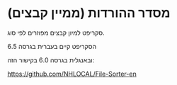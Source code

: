 # מסדר ההורדות (ממיין קבצים)
סקריפט למיון קבצים מפוזרים לפי סוג.

הסקריפט קיים בעברית בגרסה 6.5

ובאנגלית בגרסה 6.0 בקישור הזה:

https://github.com/NHLOCAL/File-Sorter-en
